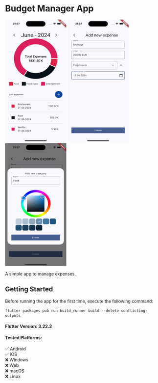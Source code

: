 # Budget Manager App

<img src="readme_assets/image/s_01.png" width="200" height="400">
<img src="readme_assets/image/s_02.png" width="200" height="400">
<img src="readme_assets/image/s_03.png" width="200" height="400">

A simple app to manage expenses.

## Getting Started

Before running the app for the first time, execute the following command:

```
flutter packages pub run build_runner build --delete-conflicting-outputs 
```

#### Flutter Version: 3.22.2

#### Tested Platforms:

:white_check_mark: Android<br>
:white_check_mark: iOS<br>
:x: Windows<br>
:x: Web<br>
:x: macOS<br>
:x: Linux<br>
